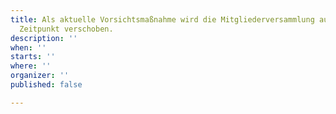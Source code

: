```yaml
---
title: Als aktuelle Vorsichtsmaßnahme wird die Mitgliederversammlung auf einen späteren
  Zeitpunkt verschoben.
description: ''
when: ''
starts: ''
where: ''
organizer: ''
published: false

---
```

